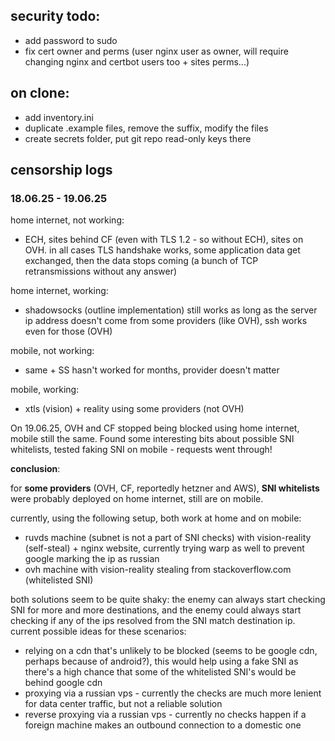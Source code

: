 ## security todo:

- add password to sudo
- fix cert owner and perms (user nginx user as owner, will require changing nginx and certbot users too + sites perms...)

## on clone:

- add inventory.ini
- duplicate .example files, remove the suffix, modify the files
- create secrets folder, put git repo read-only keys there

## censorship logs

### 18.06.25 - 19.06.25

home internet, not working:

- ECH, sites behind CF (even with TLS 1.2 - so without ECH), sites on OVH. in all cases TLS handshake works, some application data get exchanged, then the data stops coming (a bunch of TCP retransmissions without any answer)

home internet, working:

- shadowsocks (outline implementation) still works as long as the server ip address doesn't come from some providers (like OVH), ssh works even for those (OVH)

mobile, not working:

- same + SS hasn't worked for months, provider doesn't matter

mobile, working:

- xtls (vision) + reality using some providers (not OVH)

On 19.06.25, OVH and CF stopped being blocked using home internet, mobile still the same. Found some interesting bits about possible SNI whitelists, tested faking SNI on mobile - requests went through!

**conclusion**:

for **some providers** (OVH, CF, reportedly hetzner and AWS), **SNI whitelists** were probably deployed on home internet, still are on mobile.

currently, using the following setup, both work at home and on mobile:

- ruvds machine (subnet is not a part of SNI checks) with vision-reality (self-steal) + nginx website, currently trying warp as well to prevent google marking the ip as russian
- ovh machine with vision-reality stealing from stackoverflow.com (whitelisted SNI)

both solutions seem to be quite shaky: the enemy can always start checking SNI for more and more destinations, and the enemy could always start checking if any of the ips resolved from the SNI match destination ip. current possible ideas for these scenarios:

- relying on a cdn that's unlikely to be blocked (seems to be google cdn, perhaps because of android?), this would help using a fake SNI as there's a high chance that some of the whitelisted SNI's would be behind google cdn
- proxying via a russian vps - currently the checks are much more lenient for data center traffic, but not a reliable solution
- reverse proxying via a russian vps - currently no checks happen if a foreign machine makes an outbound connection to a domestic one
